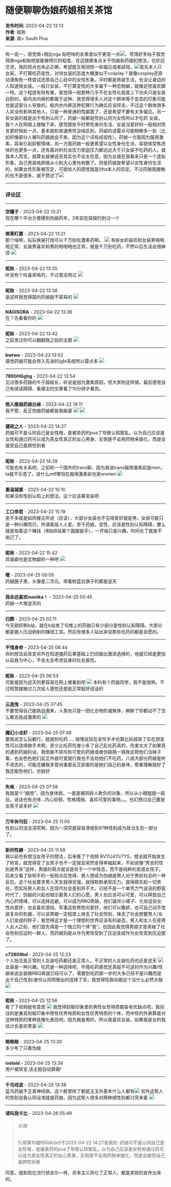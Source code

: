# 随便聊聊伪娘药娘相关茶馆

**发布时间**: 2023-04-22 13:13  
**作者**: 昵称  
**来源**: 南+ South Plus  

---

有一说一，感觉南+相比nga 贴吧啥的友善度似乎更高一点![](images/post/smile/smallface/face002.jpg)，茶馆好多帖子我觉得放nga和贴吧是能被喷烂的程度。在这随便发点关于伪娘和药娘的想法，也欢迎交流，我的观点也未必正确，希望能互相消除一些偏见或者歧视。![](images/post/smile/smallface/face113.jpg)首先本人只女装，不打算吃药变性，对待女装的态度大概类似于cosplay？就像cosplay还原动漫角色一样尝试还原自己心目中的女性形象。平时都是男装生活，也没让身边的人知道我女装。一般只女装，不打算变性的大多属于一种恋物癖，就像足控喜欢脚一样。这个程度有轻有重，我觉得一般那种几乎不在女性化程度上下功夫只是女装自慰的，偷内衣内裤的都属于这种，我觉得很多人对这个群体等于变态的印象可能也是这部分人导致的。偷内衣内裤这种犯罪行为确实应该抨击，不过这个群体很多人并没有影响其他人，只是一种普通的性癖罢了，还是希望不要有太多偏见。另一些女装的就是出于性别认同了，药娘一般都是性别认同为女性所以才吃药 女装。我个人在网络上接触下来，感觉那些平时男性身份生活，女装当爱好的一般相对而言更好相处一点，基本就和普通男性没啥区别，药娘的话雷点可能稍微多一些（比如好像部分人被叫药娘就会不爽，因为这个词有歧视性）。药娘一方面因为服用激素，容易引起抑郁情绪，另一方面药娘一般更希望以女性身份生活，容貌体型焦虑啥的也更多一点，还有面对的社会压力家庭压力都远远大于只女装不吃药的人。就我本人而言，就算女装被说丑其实也不会太在意，因为女装在我看来只是一个虚拟形象，自己男装啥颜值从小到大心里也有数了。但是药娘是希望以女性身份生活的，如果女性形象被否定，可能给人的感觉就是对ta本人的否定。不过药娘我接触的也不是很多，就不赘述了![](images/post/smile/smallface/face020.jpg)

---

### 评论区

---

**空罐子** - 2023-04-22 13:21  
现在哪个平台方便撩到伪娘药年，3年前在探探约到过一个

---

**修莱盯嘉** - 2023-04-22 13:21  
那个啥啊，玩玩换装打炮可以千万别吃激素药啊。 ![](images/post/smile/smallface/face032.jpg) 有些女的喜欢和女装男啪啪啪正常，女装男喜欢和男的啪啪啪也正常，就是千万别吃药，不然以后生活会很麻烦 ![](images/post/smile/smallface/face073.jpg)

---

**昵称** - 2023-04-22 13:35  
听说有个叫喜弟啥的，不过我没用过 ![](images/post/smile/smallface/face002.jpg)

---

**昵称** - 2023-04-22 13:36  
是这样我觉得国内药娘挺不容易的 ![](images/post/smile/smallface/face108.jpg)

---

**NAGISORA** - 2023-04-22 13:36  
在？先看看你的 ![](images/post/smile/smallface/face111.jpg)

---

**昵称** - 2023-04-22 13:42  
之前发过你可以翻翻我之前的主题 ![](images/post/smile/smallface/face043.jpg)

---

**bwtwe** - 2023-04-22 13:53  
感觉药娘可能会带入先进的lgbt系统所以雷点多 ![](images/post/smile/smallface/face075.jpg)

---

**789GHGghg** - 2023-04-22 13:54  
见过很多药娘的牛子超级长，听说是因为激素原因，但大家别这样搞，最后感觉自己有阅读障碍，看楼主的文章看了10分钟才看完。

---

**吸入瘦弱药娘白袜** - 2023-04-22 14:11  
我不管，反正伪娘药娘都是我脑婆 ![](images/post/smile/smallface/face089.jpg) ![](images/post/smile/smallface/face089.jpg)

---

**键政之人** - 2023-04-22 14:27  
药娘可不是认同自己是女性哦，是被卖药的pua了导致认知絮乱，以为自己应该是女性和通过药可以成为真女性真正的女心男身，反倒是不会用药物来娘化，而是会接受自己是跨性别者

---

**昵称** - 2023-04-22 14:28  
可能也有关系吧，之前和一个国外的trans聊，因为我说trans服用激素前是men，ta就不乐意了，说什么mtf哪怕在服用激素前也是women ![](images/post/smile/smallface/face108.jpg) 

---

**重温城堡** - 2023-04-22 15:10  
如果没有性别认知上的想法，这个应该算变装吧

---

**工口帝君** - 2023-04-22 15:19  
差不多就是如同楼主所说（应该），大部分女装也不见得爱好就是男，女装可能只是一种兴趣而已，所谓美丽人人爱。至于药娘，变性，应该是性别认知障碍，要么就是指着这个赚钱（例如B站某个国服扳手），一开始只是兴趣，时间长了就身不由己了。

---

**昵称** - 2023-04-22 15:42  
异装癖也是恋物癖的一种吧 ![](images/post/smile/smallface/face113.jpg)

---

**嗯** - 2023-04-25 00:05  
药娘圈子里，头像是二次元，带着粉蓝白旗子的都是逆天

---

**我永远喜欢monika！** - 2023-04-25 00:45  
药娘一大堆逆天的

---

**归葬** - 2023-04-25 02:11  
今天刚好刷b站，就在b站发了句推上的药娘只有少部分是性别认知障碍。大部分都是被人压迫剥削的赚钱工具。然后有很多人站出来说那些吃药的都是自愿的。

---

**不惜身命** - 2023-04-25 06:44  
你的想法会改变另外在知道嗑药后果基础上仍旧做出激进选择的，他就已经是更加以自我为中心，不会太去考虑自身的社会属性。

---

**昵称** - 2023-04-25 06:53  
可能是因为逆天的更容易在网上被看到吧 ![](images/post/smile/smallface/face108.jpg) 本科有个药娘同学，我不是很熟，不过短暂接触过几次给人感觉还是挺正常挺好说话的

---

**云逸曳** - 2023-04-25 07:45  
不要觉得自己能挑战激素，人类也只是一团化合物的凝聚体，麻醉了你都动不了怎么敢去挑战激素的 ![](images/post/smile/smallface/face040.jpg)

---

**魔幻小龙虾** - 2023-04-25 07:49  
要我说怎么玩都行，就是别吃药……按理说现在变性手术也算比较成熟了实在想变性可以选择做手术啊，至少比吃药伤害小多了自己乱吃药真的，伤害太大了如果真的遇到药娘的话，我倒是不排斥和可爱的药娘或者伪娘搞一搞我会把他们当妹子看，也会色色她们反正外貌可爱就行我也不会劝他们不吃药，八成大部分药娘是听不进去的，可能还嫌我多管闲事那反正损害的是她们自己的身体，尊重理解就好了我还能色他们，也挺好

---

**失格** - 2023-04-25 07:58  
我就是个“娘炮”，因为身体弱，一直是被同龄人欺负的对象，所以从小跟姐姐一起玩，说话也有点嗲...内心软弱、性格懦弱、喜欢可爱的事物。。。也幻想过自己要是女孩子该多好 ![](images/post/smile/smallface/face108.jpg)

---

**万年休刊狂** - 2023-04-25 11:00  
性别认同没法深究啊，因为一深究就容易滑坡到97种性别成为政治生态一部分了。

---

**新的性癖** - 2023-04-25 11:58  
我以前也有想当女孩子的想法，后来看了个视频 BV11J411z7YS，想法就开始发生了转变，就觉得变了女孩子也不一定就会突然变得幸福起来，不如说像“秀吉的性别是秀吉”这样，男娘的萌点就该是处于一个中性态，而不是纯粹的变成女孩子。后来又看了些知乎的一些观点后觉得，男人想成为伪娘是男人对于男权社会的一种反抗，这个社会要求男人天生就得坚强，就得默默承受压力，就得肩负起一切责任，而实际男人和女人在现代社会差别并不大，已经不是一个单凭力气说话的野蛮时代了，伪娘的兴起也暗示着男人们的心愿，男人也应该可以可爱，可以释放自己内心的情绪，可以选择逃避。可以成为RBQ男娘，他们喜欢小裙子、化妆这些女性向爱好，也会喜欢游戏、军事这些男性向爱好，他们可以撒娇，也可自己动手改装复杂的机器，可以说男娘一定程度上抹去了社会性别，抹去了社会想要男人/女人们变成的样子，我觉得这才是一个理想的世界应该有的姿态，男人和女人在是男人女人之前，他们首先得是一个独立的个体“我”。也因此我觉得男娘才是突破了社会性别压迫的一群人，而药娘则是从作为男性受到了压迫变成作为女性受到压迫罢了。

---

**c72809bd** - 2023-04-25 12:23  
个人拙见是正常的人女装吃药都还是正常人，不正常的人女装吃药也还是逆天 ![](images/post/smile/smallface/face002.jpg) 女装是一种兴趣，吃药是一种选择吧，毕竟吃药感觉还真挺不可逆的作为兴趣/性癖来说女装做RBQ真就已经可以了，需要到吃药那一步的大多已经不是兴趣而是出于自己性别/身份认同而做出的选择了另，我觉得性取向跟这个没什么必然关联 ![](images/post/smile/smallface/face047.jpg)

---

**昵称** - 2023-04-25 12:56  
看了下视频挺有意思 ![](images/post/smile/smallface/face077.gif) 我觉得刻板印象里的男性女性特质都各有优缺点吧，我向往的是兼具刻板印象中男性优秀特质和女性优秀特质的个体，而中性的外表算是对这种特质的某种具像化表现吧。因为我是男的，所以我喜欢女装，如果我是女的我估计会喜欢男装 ![](images/post/smile/smallface/face002.jpg)

---

**略略略** - 2023-04-25 13:30  
多少年了只看伪娘

---

**iveloid** - 2023-04-25 13:34  
用户被禁言,该主题自动屏蔽!

---

**千鸟戏波** - 2023-04-25 13:38  
蓝鸟药娘不乏真神经病，这个群里除了都挺玉玉外基本什么人都有![](images/post/smile/smallface/face040.jpg) 另外这帮人的性别自我认同没准就是药娘，因为这帮人很多对两种顺性别都讨厌来着 ![](images/post/smile/smallface/face059.jpg)

---

**请叫我卡比** - 2023-04-26 05:49  
> ###### 引用
> 引用第10楼f95b63e5于2023-04-22 14:27发表的  :药娘可不是认同自己是女性哦，是被卖药的pua了导致认知絮乱，以为自己应该是女性和通过药可以成为真女性真正的女心男身，反倒是不会用药物来娘化，而是会接受自己是跨性别者

同意，就和现在流行锁吉尔一样，资本主义异化了正常人，都是卖锁的宣传出来的。